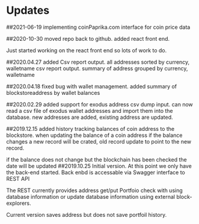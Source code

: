 # Updates
##2021-06-19
implementing coinPaprika.com interface for coin price data

##2020-10-30
moved repo back to github. added react front end.

Just started working on the react front end so lots of work to do.

##2020.04.27
added Csv report output. all addresses sorted by currency, walletname
      csv report output. summary of address grouped by currency, walletname

##2020.04.18
fixed bug with wallet management. added summary of blockstoreaddress by wallet balances

##2020.02.29
added support for exodus address csv dump input. can now read a csv file of exodus wallet addresses and import them into
the database. new addresses are added, existing address are updated.

##2019.12.15
added history tracking balances of coin address to the blockstore. when updating the balance of a coin address if the balance changes
a new record will be crated, old record update to point to the new record. 

if the balance does not change but the blockchain has been checked the date will be updated
##2019.10.25
Initial version. 
At this point we only have the back-end started. Back enbd is accessable via Swagger interface to REST API

The REST currently provides address get/put
Portfoio check with using database information or update database information using external block-explorers.

Current version saves address but does not save portfoil history. 